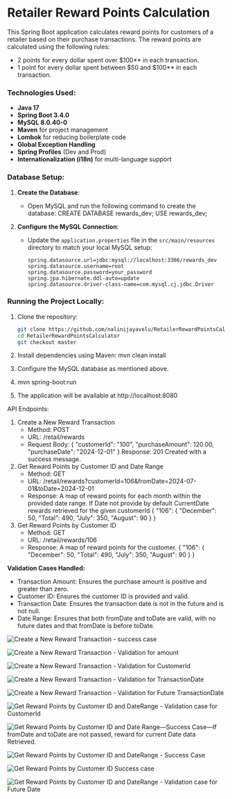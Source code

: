 # Retailer Reward Points Calculation
This Spring Boot application calculates reward points for customers of a retailer based on their purchase transactions. The reward points are calculated using the following rules:
- 2 points for every dollar spent over $100** in each transaction.
- 1 point for every dollar spent between $50 and $100** in each transaction.

### Technologies Used:
- **Java 17**
- **Spring Boot 3.4.0**
- **MySQL 8.0.40-0**
- **Maven** for project management
- **Lombok** for reducing boilerplate code
- **Global Exception Handling**
- **Spring Profiles** (Dev and Prod)
- **Internationalization (i18n)** for multi-language support

### Database Setup:

1. **Create the Database**:
   - Open MySQL and run the following command to create the database:
     CREATE DATABASE rewards_dev;
     USE rewards_dev;
     
2. **Configure the MySQL Connection**:
   - Update the `application.properties` file in the `src/main/resources` directory to match your local MySQL setup:
     ```properties
     spring.datasource.url=jdbc:mysql://localhost:3306/rewards_dev
     spring.datasource.username=root
     spring.datasource.password=your_password
     spring.jpa.hibernate.ddl-auto=update
     spring.datasource.driver-class-name=com.mysql.cj.jdbc.Driver
     ```

### Running the Project Locally:
1. Clone the repository:
   ```bash
   git clone https://github.com/nalinijayavelu/RetailerRewardPointsCalculator.git
   cd RetailerRewardPointsCalculator
   git checkout master
   
2. Install dependencies using Maven:
   mvn clean install

3. Configure the MySQL database as mentioned above.

4. mvn spring-boot:run
5. The application will be available at http://localhost:8080

API Endpoints:
1. Create a New Reward Transaction
   - Method: POST
   - URL: /retail/rewards
   - Request Body:
    {
      "customerId": "100",
      "purchaseAmount": 120.00,
      "purchaseDate": "2024-12-01"
    }
    Response: 201 Created with a success message.
2. Get Reward Points by Customer ID and Date Range
   - Method: GET
   - URL: /retail/rewards?customerId=106&fromDate=2024-07-01&toDate=2024-12-01
   - Response: A map of reward points for each month within the provided date range. If Date not provide by default CurrentDate rewards retrieved for the given customerId
    {
      "106": {
          "December": 50,
          "Total": 490,
          "July": 350,
          "August": 90
      }
    }
3. Get Reward Points by Customer ID
    - Method: GET
    - URL: /retail/rewards/106
    - Response: A map of reward points for the customer.
    {
      "106": {
          "December": 50,
          "Total": 490,
          "July": 350,
          "August": 90
      }
    }

**Validation Cases Handled:**
- Transaction Amount: Ensures the purchase amount is positive and greater than zero.
- Customer ID: Ensures the customer ID is provided and valid.
- Transaction Date: Ensures the transaction date is not in the future and is not null.
- Date Range: Ensures that both fromDate and toDate are valid, with no future dates and that fromDate is before toDate.


![Create a New Reward Transaction - success case](https://github.com/nalinijayavelu/RetailerRewardPointsCalculator/blob/master/assets/CreateNewRewardTransaction-SuccessCase.png)

![Create a New Reward Transaction - Validation for amount](https://github.com/nalinijayavelu/RetailerRewardPointsCalculator/blob/master/assets/CreateNewRewardTransaction-ValidationAmount.png)

![Create a New Reward Transaction - Validation for CustomerId](https://github.com/nalinijayavelu/RetailerRewardPointsCalculator/blob/master/assets/CreateNewRewardTransaction-ValidationCustomerId.png)

![Create a New Reward Transaction - Validation for TransactionDate](https://github.com/nalinijayavelu/RetailerRewardPointsCalculator/blob/master/assets/CreateNewRewardTransaction-ValidationTransactionDate.png)

![Create a New Reward Transaction - Validation for Future TransactionDate](https://github.com/nalinijayavelu/RetailerRewardPointsCalculator/blob/master/assets/CreateNewRewardTransaction-ValidationFutureTransactionDate.png)

![Get Reward Points by Customer ID and DateRange - Validation case for CustomerId](https://github.com/nalinijayavelu/RetailerRewardPointsCalculator/blob/master/assets/GetRewardPointsByCustomerIDAndDateRange-ValidationCustomerId.png)

![Get Reward Points by Customer ID and Date Range—Success Case—If fromDate and toDate are not passed, reward for current Date data Retrieved.](https://github.com/nalinijayavelu/RetailerRewardPointsCalculator/blob/master/assets/GetRewardPointsByCustomerIDDateRange-SuccessCaseWithoutDate.png)

![Get Reward Points by Customer ID and DateRange - Success Case](https://github.com/nalinijayavelu/RetailerRewardPointsCalculator/blob/master/assets/GetRewardPointsByCustomerIDDateRange-SuccessCase.png)

![Get Reward Points by Customer ID Success case](https://github.com/nalinijayavelu/RetailerRewardPointsCalculator/blob/master/assets/GetRewardPointsByCustomerIDSuccessCase.png)

![Get Reward Points by Customer ID and DateRange - Validation case for Future Date](https://github.com/nalinijayavelu/RetailerRewardPointsCalculator/blob/master/assets/GetRewardPointsByCustomerIDDateRange-ValidationcaseForFutureDate.png)
